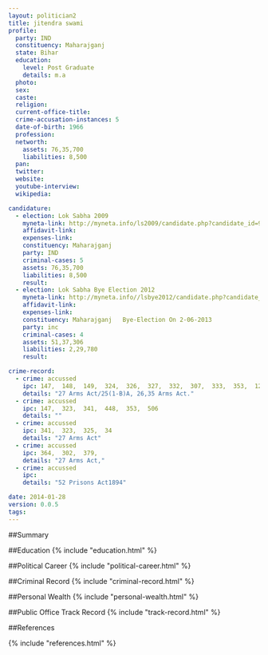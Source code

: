 ```yaml
---
layout: politician2
title: jitendra swami
profile: 
  party: IND
  constituency: Maharajganj
  state: Bihar
  education: 
    level: Post Graduate
    details: m.a
  photo: 
  sex: 
  caste: 
  religion: 
  current-office-title: 
  crime-accusation-instances: 5
  date-of-birth: 1966
  profession: 
  networth: 
    assets: 76,35,700
    liabilities: 8,500
  pan: 
  twitter: 
  website: 
  youtube-interview: 
  wikipedia: 

candidature: 
  - election: Lok Sabha 2009
    myneta-link: http://myneta.info/ls2009/candidate.php?candidate_id=979
    affidavit-link: 
    expenses-link: 
    constituency: Maharajganj 
    party: IND
    criminal-cases: 5
    assets: 76,35,700
    liabilities: 8,500
    result:  
  - election: Lok Sabha Bye Election 2012
    myneta-link: http://myneta.info//lsbye2012/candidate.php?candidate_id=67
    affidavit-link: 
    expenses-link: 
    constituency: Maharajganj   Bye-Election On 2-06-2013 
    party: inc
    criminal-cases: 4
    assets: 51,37,306
    liabilities: 2,29,780
    result:  

crime-record: 
  - crime: accussed
    ipc: 147,  148,  149,  324,  326,  327,  332,  307,  333,  353,  120B
    details: "27 Arms Act/25(1-B)A, 26,35 Arms Act." 
  - crime: accussed
    ipc: 147,  323,  341,  448,  353,  506
    details: "" 
  - crime: accussed
    ipc: 341,  323,  325,  34
    details: "27 Arms Act" 
  - crime: accussed
    ipc: 364,  302,  379,
    details: "27 Arms Act," 
  - crime: accussed
    ipc: 
    details: "52 Prisons Act1894" 

date: 2014-01-28
version: 0.0.5
tags: 
---
```

##Summary


##Education
{% include "education.html" %}


##Political Career
{% include "political-career.html" %}


##Criminal Record
{% include "criminal-record.html" %}


##Personal Wealth
{% include "personal-wealth.html" %}


##Public Office Track Record
{% include "track-record.html" %}


##References


{% include "references.html" %}